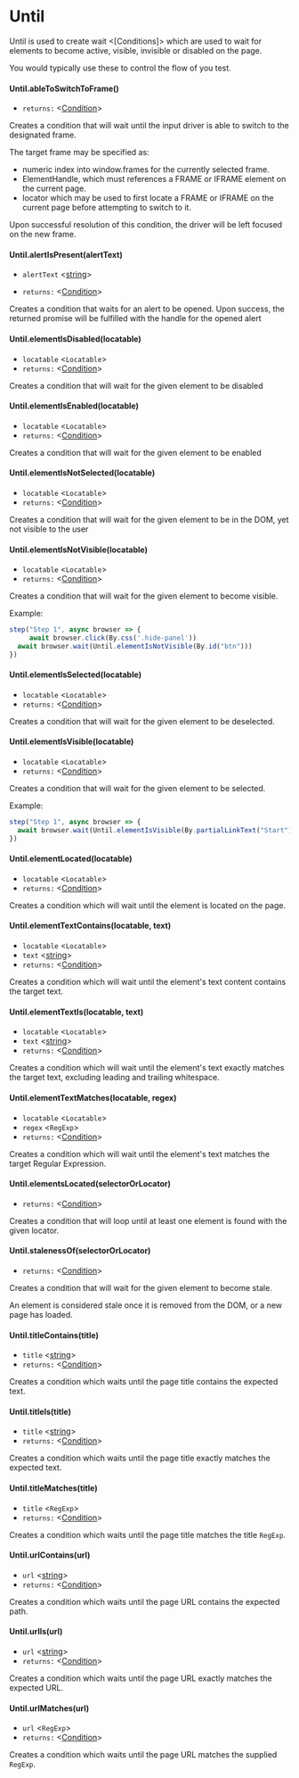 # Until
Until is used to create wait <[Conditions]> which are used to wait for elements to become active, visible, invisible or disabled on the page.

You would typically use these to control the flow of you test.

#### Until.ableToSwitchToFrame()
* `returns:` <[Condition]> 

Creates a condition that will wait until the input driver is able to switch to the designated frame.

The target frame may be specified as:
- numeric index into window.frames for the currently selected frame.
- ElementHandle, which must references a FRAME or IFRAME element on the current page.
- locator which may be used to first locate a FRAME or IFRAME on the current page before attempting to switch to it.

Upon successful resolution of this condition, the driver will be left focused on the new frame.


#### Until.alertIsPresent(alertText)
* `alertText` <[string]> 

* `returns:` <[Condition]> 

Creates a condition that waits for an alert to be opened. Upon success, the returned promise will be fulfilled with the handle for the opened alert

#### Until.elementIsDisabled(locatable)
* `locatable` <`Locatable`> 
* `returns:` <[Condition]> 

Creates a condition that will wait for the given element to be disabled

#### Until.elementIsEnabled(locatable)
* `locatable` <`Locatable`> 
* `returns:` <[Condition]> 

Creates a condition that will wait for the given element to be enabled

#### Until.elementIsNotSelected(locatable)
* `locatable` <`Locatable`> 
* `returns:` <[Condition]> 

Creates a condition that will wait for the given element to be in the DOM, yet not visible to the user

#### Until.elementIsNotVisible(locatable)
* `locatable` <`Locatable`> 
* `returns:` <[Condition]> 

Creates a condition that will wait for the given element to become visible.

Example:
```typescript
step("Step 1", async browser => {
	 await browser.click(By.css('.hide-panel'))
  await browser.wait(Until.elementIsNotVisible(By.id("btn")))
})
```


#### Until.elementIsSelected(locatable)
* `locatable` <`Locatable`> 
* `returns:` <[Condition]> 

Creates a condition that will wait for the given element to be deselected.

#### Until.elementIsVisible(locatable)
* `locatable` <`Locatable`> 
* `returns:` <[Condition]> 

Creates a condition that will wait for the given element to be selected.

Example:
```typescript
step("Step 1", async browser => {
  await browser.wait(Until.elementIsVisible(By.partialLinkText("Start")))
})
```


#### Until.elementLocated(locatable)
* `locatable` <`Locatable`> 
* `returns:` <[Condition]> 

Creates a condition which will wait until the element is located on the page.

#### Until.elementTextContains(locatable, text)
* `locatable` <`Locatable`> 
* `text` <[string]> 
* `returns:` <[Condition]> 

Creates a condition which will wait until the element's text content contains the target text.

#### Until.elementTextIs(locatable, text)
* `locatable` <`Locatable`> 
* `text` <[string]> 
* `returns:` <[Condition]> 

Creates a condition which will wait until the element's text exactly matches the target text, excluding leading and trailing whitespace.

#### Until.elementTextMatches(locatable, regex)
* `locatable` <`Locatable`> 
* `regex` <`RegExp`> 
* `returns:` <[Condition]> 

Creates a condition which will wait until the element's text matches the target Regular Expression.

#### Until.elementsLocated(selectorOrLocator)
* `returns:` <[Condition]> 

Creates a condition that will loop until at least one element is found with the given locator.

#### Until.stalenessOf(selectorOrLocator)
* `returns:` <[Condition]> 

Creates a condition that will wait for the given element to become stale.

An element is considered stale once it is removed from the DOM, or a new page has loaded.


#### Until.titleContains(title)
* `title` <[string]> 
* `returns:` <[Condition]> 

Creates a condition which waits until the page title contains the expected text.

#### Until.titleIs(title)
* `title` <[string]> 
* `returns:` <[Condition]> 

Creates a condition which waits until the page title exactly matches the expected text.

#### Until.titleMatches(title)
* `title` <`RegExp`> 
* `returns:` <[Condition]> 

Creates a condition which waits until the page title matches the title `RegExp`.

#### Until.urlContains(url)
* `url` <[string]> 
* `returns:` <[Condition]> 

Creates a condition which waits until the page URL contains the expected path.

#### Until.urlIs(url)
* `url` <[string]> 
* `returns:` <[Condition]> 

Creates a condition which waits until the page URL exactly matches the expected URL.

#### Until.urlMatches(url)
* `url` <`RegExp`> 
* `returns:` <[Condition]> 

Creates a condition which waits until the page URL matches the supplied `RegExp`.


[Browser]: classes/Browser.md
[Promise]: https://developer.mozilla.org/en-US/docs/Web/JavaScript/Reference/Global_Objects/Promise
[Device]: Enumerations.md/#device
[string]: https://developer.mozilla.org/en-US/docs/Web/JavaScript/Data_structures#String_type
[By]: classes/By.md
[Condition]: classes/Condition.md
[ElementHandle]: classes/ElementHandle.md
[Locator]: classes/Locator.md
[TargetLocator]: classes/TargetLocator.md
[Until]: classes/Until.md